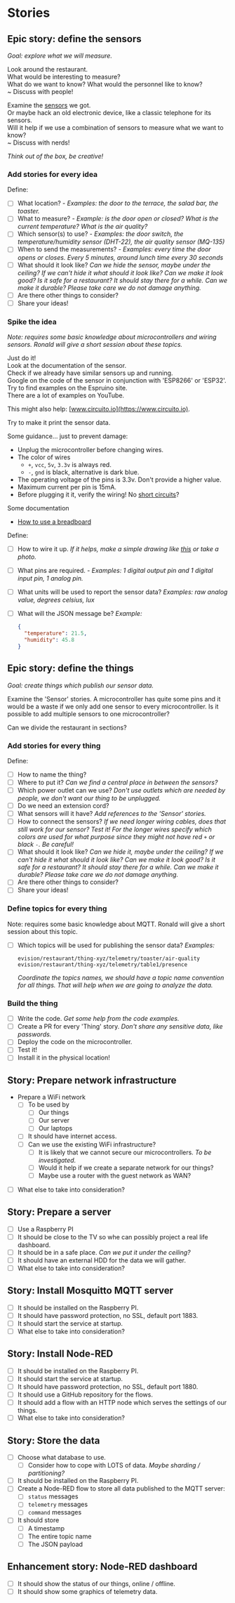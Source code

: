 # Stories

## Epic story: define the sensors

*Goal: explore what we will measure.*

Look around the restaurant.\
What would be interesting to measure?\
What do we want to know? What would the personnel like to know?\
~ Discuss with people!

Examine the [sensors](./Sensors.md) we got.\
Or maybe hack an old electronic device, like a classic telephone for its sensors.\
Will it help if we use a combination of sensors to measure what we want to know?\
~ Discuss with nerds!

*Think out of the box, be creative!*

### Add stories for every idea

Define:

- [ ] What location? - *Examples: the door to the terrace, the salad bar, the toaster.*
- [ ] What to measure? - *Example: is the door open or closed? What is the current temperature? What is the air quality?*
- [ ] Which sensor(s) to use? - *Examples: the door switch, the temperature/humidity sensor (DHT-22), the air quality sensor (MQ-135)*
- [ ] When to send the measurements? - *Examples: every time the door opens or closes. Every 5 minutes, around lunch time every 30 seconds*
- [ ] What should it look like? *Can we hide the sensor, maybe under the ceiling? If we can't hide it what should it look like? Can we make it look good? Is it safe for a restaurant? It should stay there for a while. Can we make it durable? Please take care we do not damage anything.*
- [ ] Are there other things to consider?
- [ ] Share your ideas!

### Spike the idea

*Note: requires some basic knowledge about microcontrollers and wiring sensors. Ronald will give a short session about these topics.*

Just do it!\
Look at the documentation of the sensor.\
Check if we already have similar sensors up and running.\
Google on the code of the sensor in conjunction with 'ESP8266' or 'ESP32'.\
Try to find examples on the Espruino site.\
There are a lot of examples on YouTube.

This might also help: [www.circuito.io](https://www.circuito.io).

Try to make it print the sensor data.

Some guidance... just to prevent damage:

- Unplug the microcontroller before changing wires.
- The color of wires
  - `+`, `vcc`, `5v`, `3.3v` is always red.
  - `-`, `gnd` is black, alternative is dark blue.
- The operating voltage of the pins is 3.3v. Don't provide a higher value.
- Maximum current per pin is 15mA.
- Before plugging it it, verify the wiring! No [short circuits](https://en.wikipedia.org/wiki/Short_circuit)?

Some documentation

- [How to use a breadboard](https://learn.sparkfun.com/tutorials/how-to-use-a-breadboard)

Define:

- [ ] How to wire it up. *If it helps, make a simple drawing like [this](https://www.google.com/search?tbm=isch&as_q=fritzing) or take a photo.*
- [ ] What pins are required. - *Examples: 1 digital output pin and 1 digital input pin, 1 analog pin.*
- [ ] What units will be used to report the sensor data? *Examples: raw analog value, degrees celsius, lux*
- [ ] What will the JSON message be? *Example:*

  ``` json
  {
    "temperature": 21.5,
    "humidity": 45.8
  }
  ```

## Epic story: define the things

*Goal: create things which publish our sensor data.*

Examine the 'Sensor' stories. A microcontroller has quite some pins and it would be a waste if we only add one sensor to every microcontroller. Is it possible to add multiple sensors to one microcontroller?

Can we divide the restaurant in sections?

### Add stories for every thing

Define:

- [ ] How to name the thing?
- [ ] Where to put it? *Can we find a central place in between the sensors?*
- [ ] Which power outlet can we use? *Don't use outlets which are needed by people, we don't want our thing to be unplugged.*
- [ ] Do we need an extension cord?
- [ ] What sensors will it have? *Add references to the 'Sensor' stories.*
- [ ] How to connect the sensors? *If we need longer wiring cables, does that still work for our sensor? Test it! For the longer wires specify which colors are used for what purpose since they might not have red `+` or black `-`. Be careful!*
- [ ] What should it look like? *Can we hide it, maybe under the ceiling? If we can't hide it what should it look like? Can we make it look good? Is it safe for a restaurant? It should stay there for a while. Can we make it durable? Please take care we do not damage anything.*
- [ ] Are there other things to consider?
- [ ] Share your ideas!

### Define topics for every thing

Note: requires some basic knowledge about MQTT. Ronald will give a short session about this topic.

- [ ] Which topics will be used for publishing the sensor data? *Examples:*

  `evision/restaurant/thing-xyz/telemetry/toaster/air-quality`\
  `evision/restaurant/thing-xyz/telemetry/table1/presence`

  *Coordinate the topics names, we should have a topic name convention for all things. That will help when we are going to analyze the data.*

### Build the thing

- [ ] Write the code. *Get some help from the code examples.*
- [ ] Create a PR for every 'Thing' story. *Don't share any sensitive data, like passwords.*
- [ ] Deploy the code on the microcontroller.
- [ ] Test it!
- [ ] Install it in the physical location!

## Story: Prepare network infrastructure

- Prepare a WiFi network
  - [ ] To be used by
    - [ ] Our things
    - [ ] Our server
    - [ ] Our laptops
  - [ ] It should have internet access.
  - [ ] Can we use the existing WiFi infrastructure?
    - [ ] It is likely that we cannot secure our microcontrollers. *To be investigated.*
    - [ ] Would it help if we create a separate network for our things?
    - [ ] Maybe use a router with the guest network as WAN?
- [ ] What else to take into consideration?

## Story: Prepare a server

- [ ] Use a Raspberry PI
- [ ] It should be close to the TV so whe can possibly project a real life dashboard.
- [ ] It should be in a safe place. *Can we put it under the ceiling?*
- [ ] It should have an external HDD for the data we will gather.
- [ ] What else to take into consideration?

## Story: Install Mosquitto MQTT server

- [ ] It should be installed on the Raspberry PI.
- [ ] It should have password protection, no SSL, default port 1883.
- [ ] It should start the service at startup.
- [ ] What else to take into consideration?

## Story: Install Node-RED

- [ ] It should be installed on the Raspberry PI.
- [ ] It should start the service at startup.
- [ ] It should have password protection, no SSL, default port 1880.
- [ ] It should use a GitHub repository for the flows.
- [ ] It should add a flow with an HTTP node which serves the settings of our things.
- [ ] What else to take into consideration?

## Story: Store the data

- [ ] Choose what database to use.
  - [ ] Consider how to cope with LOTS of data. *Maybe sharding / partitioning?*
- [ ] It should be installed on the Raspberry PI.
- [ ] Create a Node-RED flow to store all data published to the MQTT server:
  - [ ] `status` messages
  - [ ] `telemetry` messages
  - [ ] `command` messages
- [ ] It should store
  - [ ] A timestamp
  - [ ] The entire topic name
  - [ ] The JSON payload

## Enhancement story: Node-RED dashboard

- [ ] It should show the status of our things, online / offline.
- [ ] It should show some graphics of telemetry data.

